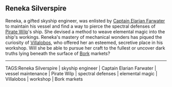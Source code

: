 ## Reneka Silverspire

Reneka, a gifted skyship engineer, was enlisted by [Captain Elarian Farwater](Captain_Elarian_Farwater.md) to maintain his vessel and find a way to pierce the spectral defenses of [Pirate Wilp](Pirate_Wilp.md)'s ship. She devised a method to weave elemental magic into the ship's workings. Reneka's mastery of mechanical wonders has piqued the curiosity of [Villalobos](Villalobos.md), who offered her an esteemed, secretive place in his workshop. Will she be able to pursue her craft to the fullest or uncover dark truths lying beneath the surface of [Bork](../Places/Bork.md) markets?


---

TAGS:Reneka Silverspire | skyship engineer | Captain Elarian Farwater | vessel maintenance | Pirate Wilp | spectral defenses | elemental magic | Villalobos | workshop | Bork markets
